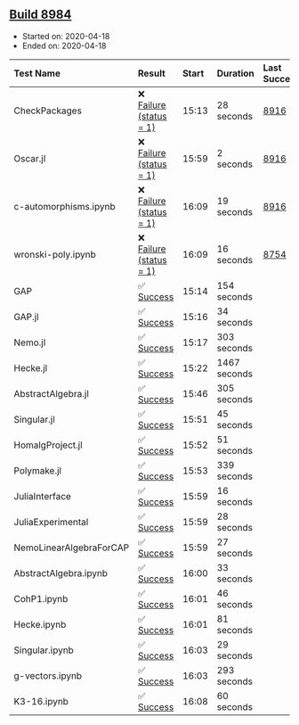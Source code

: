 ## [Build 8984](https://oscarci.mathematik.uni-kl.de/job/oscar/8984/)

* Started on: 2020-04-18
* Ended on: 2020-04-18

| Test Name    | Result | Start | Duration | Last Success | First Failure |
|:-------------|:-------|:------|:---------|:-------------|:--------------|
| CheckPackages | ❌ [Failure (status = 1)](https://oscarci.mathematik.uni-kl.de/job/oscar/8984/artifact/logs/build-8984/CheckPackages.log) | 15:13 | 28 seconds | [8916](https://oscarci.mathematik.uni-kl.de/job/oscar/8916/) | [8920](https://oscarci.mathematik.uni-kl.de/job/oscar/8920/) |
| Oscar.jl | ❌ [Failure (status = 1)](https://oscarci.mathematik.uni-kl.de/job/oscar/8984/artifact/logs/build-8984/Oscar.jl.log) | 15:59 | 2 seconds | [8916](https://oscarci.mathematik.uni-kl.de/job/oscar/8916/) | [8920](https://oscarci.mathematik.uni-kl.de/job/oscar/8920/) |
| c-automorphisms.ipynb | ❌ [Failure (status = 1)](https://oscarci.mathematik.uni-kl.de/job/oscar/8984/artifact/logs/build-8984/c-automorphisms.ipynb.log) | 16:09 | 19 seconds | [8916](https://oscarci.mathematik.uni-kl.de/job/oscar/8916/) | [8920](https://oscarci.mathematik.uni-kl.de/job/oscar/8920/) |
| wronski-poly.ipynb | ❌ [Failure (status = 1)](https://oscarci.mathematik.uni-kl.de/job/oscar/8984/artifact/logs/build-8984/wronski-poly.ipynb.log) | 16:09 | 16 seconds | [8754](https://oscarci.mathematik.uni-kl.de/job/oscar/8754/) | [8755](https://oscarci.mathematik.uni-kl.de/job/oscar/8755/) |
| GAP | ✅ [Success](https://oscarci.mathematik.uni-kl.de/job/oscar/8984/artifact/logs/build-8984/GAP.log) | 15:14 | 154 seconds |  |  |
| GAP.jl | ✅ [Success](https://oscarci.mathematik.uni-kl.de/job/oscar/8984/artifact/logs/build-8984/GAP.jl.log) | 15:16 | 34 seconds |  |  |
| Nemo.jl | ✅ [Success](https://oscarci.mathematik.uni-kl.de/job/oscar/8984/artifact/logs/build-8984/Nemo.jl.log) | 15:17 | 303 seconds |  |  |
| Hecke.jl | ✅ [Success](https://oscarci.mathematik.uni-kl.de/job/oscar/8984/artifact/logs/build-8984/Hecke.jl.log) | 15:22 | 1467 seconds |  |  |
| AbstractAlgebra.jl | ✅ [Success](https://oscarci.mathematik.uni-kl.de/job/oscar/8984/artifact/logs/build-8984/AbstractAlgebra.jl.log) | 15:46 | 305 seconds |  |  |
| Singular.jl | ✅ [Success](https://oscarci.mathematik.uni-kl.de/job/oscar/8984/artifact/logs/build-8984/Singular.jl.log) | 15:51 | 45 seconds |  |  |
| HomalgProject.jl | ✅ [Success](https://oscarci.mathematik.uni-kl.de/job/oscar/8984/artifact/logs/build-8984/HomalgProject.jl.log) | 15:52 | 51 seconds |  |  |
| Polymake.jl | ✅ [Success](https://oscarci.mathematik.uni-kl.de/job/oscar/8984/artifact/logs/build-8984/Polymake.jl.log) | 15:53 | 339 seconds |  |  |
| JuliaInterface | ✅ [Success](https://oscarci.mathematik.uni-kl.de/job/oscar/8984/artifact/logs/build-8984/JuliaInterface.log) | 15:59 | 16 seconds |  |  |
| JuliaExperimental | ✅ [Success](https://oscarci.mathematik.uni-kl.de/job/oscar/8984/artifact/logs/build-8984/JuliaExperimental.log) | 15:59 | 28 seconds |  |  |
| NemoLinearAlgebraForCAP | ✅ [Success](https://oscarci.mathematik.uni-kl.de/job/oscar/8984/artifact/logs/build-8984/NemoLinearAlgebraForCAP.log) | 15:59 | 27 seconds |  |  |
| AbstractAlgebra.ipynb | ✅ [Success](https://oscarci.mathematik.uni-kl.de/job/oscar/8984/artifact/logs/build-8984/AbstractAlgebra.ipynb.log) | 16:00 | 33 seconds |  |  |
| CohP1.ipynb | ✅ [Success](https://oscarci.mathematik.uni-kl.de/job/oscar/8984/artifact/logs/build-8984/CohP1.ipynb.log) | 16:01 | 46 seconds |  |  |
| Hecke.ipynb | ✅ [Success](https://oscarci.mathematik.uni-kl.de/job/oscar/8984/artifact/logs/build-8984/Hecke.ipynb.log) | 16:01 | 81 seconds |  |  |
| Singular.ipynb | ✅ [Success](https://oscarci.mathematik.uni-kl.de/job/oscar/8984/artifact/logs/build-8984/Singular.ipynb.log) | 16:03 | 29 seconds |  |  |
| g-vectors.ipynb | ✅ [Success](https://oscarci.mathematik.uni-kl.de/job/oscar/8984/artifact/logs/build-8984/g-vectors.ipynb.log) | 16:03 | 293 seconds |  |  |
| K3-16.ipynb | ✅ [Success](https://oscarci.mathematik.uni-kl.de/job/oscar/8984/artifact/logs/build-8984/K3-16.ipynb.log) | 16:08 | 60 seconds |  |  |
